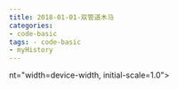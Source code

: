 ```yaml
---
title: 2018-01-01-双管道木马
categories:
- code-basic
tags: - code-basic
- myHistory
---
```



nt="width=device-width, initial-scale=1.0">
    <title>双管道木马</title>
    <style type="text/css" media="all">
      body {
        margin: 0;
        font-family: "Helvetica Neue", Helvetica, Arial, "Hiragino Sans GB", sans-serif;
        font-size: 14px;
        line-height: 20px;
        color: #777;
        background-color: white;
      }
      .container {
        width: 700px;
        margin-right: auto;
        margin-left: auto;
      }

      .post {
        font-family: Georgia, "Times New Roman", Times, "SimSun", serif;
        position: relative;
        padding: 70px;
        bottom: 0;
        overflow-y: auto;
        font-size: 16px;
        font-weight: normal;
        line-height: 25px;
        color: #515151;
      }

      .post h1{
        font-size: 50px;
        font-weight: 500;
        line-height: 60px;
        margin-bottom: 40px;
        color: inherit;
      }

      .post p {
        margin: 0 0 35px 0;
      }

      .post img {
        border: 1px solid #D9D9D9;
      }

      .post a {
        color: #28A1C5;
      }
    </style>
  </head>
  <body>
    <div class="container">
      <div class="post">
        <h1 class="title">双管道木马</h1>
        <div class="show-content">
          <p>参考：http://blog.chinaunix.net/uid-26833883-id-3227144.html</p><p><br></p><div class="image-package">
<img src="http://upload-images.jianshu.io/upload_images/2883590-33668fbc28ee0122.png?imageMogr2/auto-orient/strip%7CimageView2/2/w/1240" data-original-src="http://upload-images.jianshu.io/upload_images/2883590-33668fbc28ee0122.png?imageMogr2/auto-orient/strip" data-image-slug="33668fbc28ee0122" data-width="806" data-height="228"><br><div class="image-caption"></div>
</div><div class="image-package">
<img src="http://upload-images.jianshu.io/upload_images/2883590-a8ff3d8f4d27d889.png?imageMogr2/auto-orient/strip%7CimageView2/2/w/1240" data-original-src="http://upload-images.jianshu.io/upload_images/2883590-a8ff3d8f4d27d889.png?imageMogr2/auto-orient/strip" data-image-slug="a8ff3d8f4d27d889" data-width="590" data-height="296"><br><div class="image-caption">测试删除文件</div>
</div><p>删除成功<br></p>
        </div>
      </div>
    </div>
  </body>
</html>
